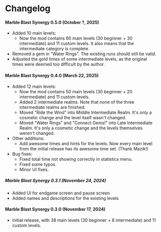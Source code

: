 # Changelog
#### Marble Blast Synergy 0.5.0 (October ?, 2025)
-  Added 10 main levels:
    - Now the mod contains 60 main levels (30 beginner + 30 intermediate) and 11 custom levels. It also means that the intermediate category is complete.
-  Removed a gem in "Water Rings". The existing runs should still be valid.
-  Adjusted the gold times of some intermediate levels, as the original times were deemed too difficult by the author.

#### Marble Blast Synergy 0.4.0 (March 22, 2025)
-  Added 12 main levels:
    -  Now the mod contains 50 main levels (30 beginner + 20 intermediate) and 11 custom levels.
    -  Added 2 intermediate realms. Note that none of the three intermediate realms are finished.
    -  Moved "Ride the Wind" into Middle Intermediate Realm. It's only a cosmetic change and the level itself wasn't changed.
    -  Moved "Water Rings" and "Connect Gems!" into Late Intermediate Realm. It's only a cosmetic change and the levels themselves weren't changed.
-  Other additions:
    -  Add awesome times and hints for the levels. Now every main level from the initial release has its awesome time set. (Thank Mazik!)
-  Bug fixes:
    -  Fixed total time not showing correctly in statistics menu.
    -  Fixed some typos.
    -  Minor UI fixes.
##### Marble Blast Synergy 0.3.1 (November 24, 2024)
-  Added UI for endgame screen and pause screen
-  Added names and descriptions for the existing levels
#### Marble Blast Synergy 0.3.0 (November 17, 2024)
-  Initial release, with 38 main levels (30 beginner + 8 intermediate) and 11 custom levels.